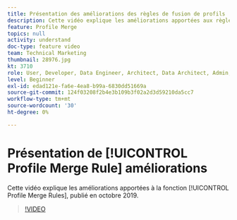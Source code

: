 ```yaml
---
title: Présentation des améliorations des règles de fusion de profils
description: Cette vidéo explique les améliorations apportées aux règles de fusion de profils, publiées en octobre 2019.
feature: Profile Merge
topics: null
activity: understand
doc-type: feature video
team: Technical Marketing
thumbnail: 28976.jpg
kt: 3710
role: User, Developer, Data Engineer, Architect, Data Architect, Admin, Leader
level: Beginner
exl-id: edad121e-fa6e-4ea8-b99a-6830dd51669a
source-git-commit: 124f03208f2b4e3b109b3f02a2d3d59210da5cc7
workflow-type: tm+mt
source-wordcount: '30'
ht-degree: 0%

---
```


# Présentation de [!UICONTROL Profile Merge Rule] améliorations

Cette vidéo explique les améliorations apportées à la fonction [!UICONTROL Profile Merge Rules], publié en octobre 2019.

>[!VIDEO](https://video.tv.adobe.com/v/28976/?quality=12)
